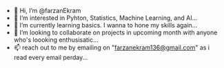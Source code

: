 - 👋 Hi, I’m @farzanEkram
- 👀 I’m interested in Pyhton, Statistics, Machine Learning, and AI...
- 🌱 I’m currently learning basics. I wanna to hone my skills again...
- 💞️ I’m looking to collaborate on projects in upcoming month with anyone who's loooking enthusisatic...
- 📫 reach out to me by emailing on "farzanekram136@gmail.com" as i read every email perday...

<!---
FarzanCAPA-10/FarzanCAPA-10 is a ✨ special ✨ repository because its `README.md` (this file) appears on your GitHub profile.
You can click the Preview link to take a look at your changes.
--->
